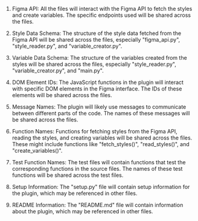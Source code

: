 1. Figma API: All the files will interact with the Figma API to fetch the styles and create variables. The specific endpoints used will be shared across the files.

2. Style Data Schema: The structure of the style data fetched from the Figma API will be shared across the files, especially "figma_api.py", "style_reader.py", and "variable_creator.py".

3. Variable Data Schema: The structure of the variables created from the styles will be shared across the files, especially "style_reader.py", "variable_creator.py", and "main.py".

4. DOM Element IDs: The JavaScript functions in the plugin will interact with specific DOM elements in the Figma interface. The IDs of these elements will be shared across the files.

5. Message Names: The plugin will likely use messages to communicate between different parts of the code. The names of these messages will be shared across the files.

6. Function Names: Functions for fetching styles from the Figma API, reading the styles, and creating variables will be shared across the files. These might include functions like "fetch_styles()", "read_styles()", and "create_variables()".

7. Test Function Names: The test files will contain functions that test the corresponding functions in the source files. The names of these test functions will be shared across the test files.

8. Setup Information: The "setup.py" file will contain setup information for the plugin, which may be referenced in other files.

9. README Information: The "README.md" file will contain information about the plugin, which may be referenced in other files.